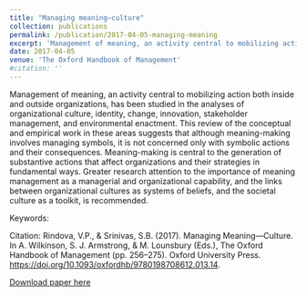 ```yaml
---
title: "Managing meaning—culture"
collection: publications
permalink: /publication/2017-04-05-managing-meaning
excerpt: 'Management of meaning, an activity central to mobilizing action both inside and outside organizations, has been studied in the analyses of organizational culture, identity, change, innovation, stakeholder management, and environmental enactment. This review of the conceptual and empirical work in these areas suggests that although meaning-making involves managing symbols, it is not concerned only with symbolic actions and their consequences. Meaning-making is central to the generation of substantive actions that affect organizations and their strategies in fundamental ways. Greater research attention to the importance of meaning management as a managerial and organizational capability, and the links between organizational cultures as systems of beliefs, and the societal culture as a toolkit, is recommended.'
date: 2017-04-05
venue: 'The Oxford Handbook of Management'
#citation: ''
---
```

Management of meaning, an activity central to mobilizing action both inside and outside organizations, has been studied in the analyses of organizational culture, identity, change, innovation, stakeholder management, and environmental enactment. This review of the conceptual and empirical work in these areas suggests that although meaning-making involves managing symbols, it is not concerned only with symbolic actions and their consequences. Meaning-making is central to the generation of substantive actions that affect organizations and their strategies in fundamental ways. Greater research attention to the importance of meaning management as a managerial and organizational capability, and the links between organizational cultures as systems of beliefs, and the societal culture as a toolkit, is recommended.

Keywords:

Citation:
Rindova, V.P., & Srinivas, S.B. (2017). Managing Meaning—Culture. In A. Wilkinson, S. J. Armstrong, & M. Lounsbury (Eds.), The Oxford Handbook of Management (pp. 256–275). Oxford University Press. https://doi.org/10.1093/oxfordhb/9780198708612.013.14.

[Download paper here](https://academic.oup.com/edited-volume/28075/chapter-abstract/212090229?redirectedFrom=fulltext)

